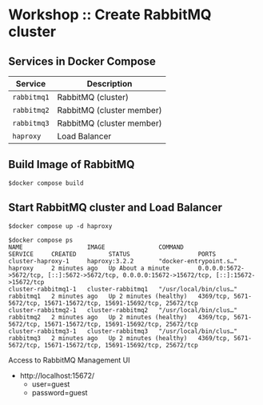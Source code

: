 # Workshop :: Create RabbitMQ cluster


## Services in Docker Compose

| Service     | Description               |
| ----------- | ------------------------- |
| `rabbitmq1` | RabbitMQ (cluster)        |
| `rabbitmq2` | RabbitMQ (cluster member) |
| `rabbitmq3` | RabbitMQ (cluster member) |
| `haproxy`   | Load Balancer             |

## Build Image of RabbitMQ
```
$docker compose build
```

## Start RabbitMQ cluster and Load Balancer
```
$docker compose up -d haproxy

$docker compose ps
NAME                  IMAGE               COMMAND                  SERVICE     CREATED         STATUS                   PORTS
cluster-haproxy-1     haproxy:3.2.2       "docker-entrypoint.s…"   haproxy     2 minutes ago   Up About a minute        0.0.0.0:5672->5672/tcp, [::]:5672->5672/tcp, 0.0.0.0:15672->15672/tcp, [::]:15672->15672/tcp
cluster-rabbitmq1-1   cluster-rabbitmq1   "/usr/local/bin/clus…"   rabbitmq1   2 minutes ago   Up 2 minutes (healthy)   4369/tcp, 5671-5672/tcp, 15671-15672/tcp, 15691-15692/tcp, 25672/tcp
cluster-rabbitmq2-1   cluster-rabbitmq2   "/usr/local/bin/clus…"   rabbitmq2   2 minutes ago   Up 2 minutes (healthy)   4369/tcp, 5671-5672/tcp, 15671-15672/tcp, 15691-15692/tcp, 25672/tcp
cluster-rabbitmq3-1   cluster-rabbitmq3   "/usr/local/bin/clus…"   rabbitmq3   2 minutes ago   Up 2 minutes (healthy)   4369/tcp, 5671-5672/tcp, 15671-15672/tcp, 15691-15692/tcp, 25672/tcp
```

Access to RabbitMQ Management UI
* http://localhost:15672/
  * user=guest
  * password=guest